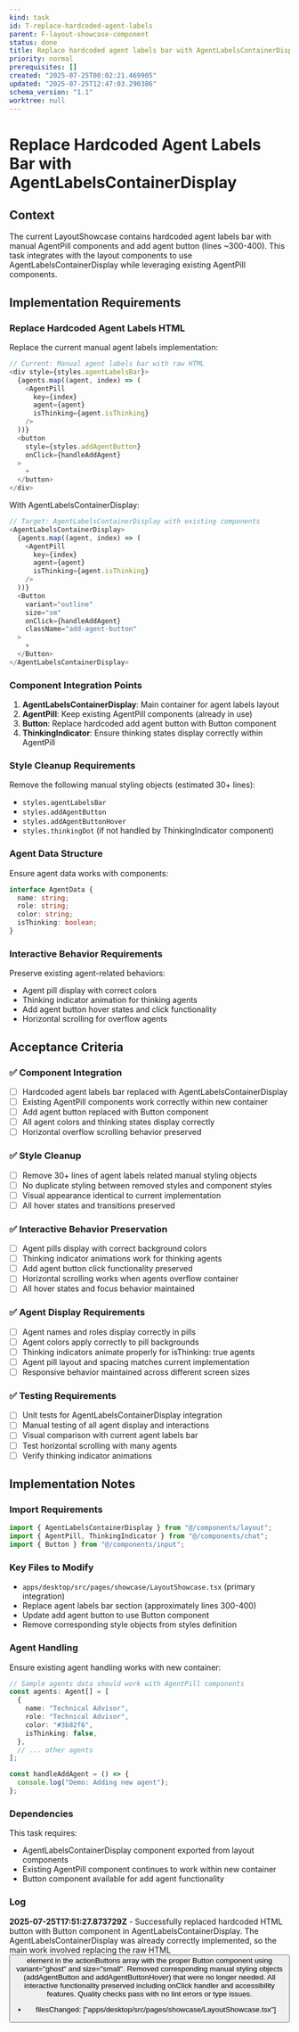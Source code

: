 ```yaml
---
kind: task
id: T-replace-hardcoded-agent-labels
parent: F-layout-showcase-component
status: done
title: Replace hardcoded agent labels bar with AgentLabelsContainerDisplay
priority: normal
prerequisites: []
created: "2025-07-25T00:02:21.469905"
updated: "2025-07-25T12:47:03.290386"
schema_version: "1.1"
worktree: null
---
```


# Replace Hardcoded Agent Labels Bar with AgentLabelsContainerDisplay

## Context

The current LayoutShowcase contains hardcoded agent labels bar with manual AgentPill components and add agent button (lines ~300-400). This task integrates with the layout components to use AgentLabelsContainerDisplay while leveraging existing AgentPill components.

## Implementation Requirements

### Replace Hardcoded Agent Labels HTML

Replace the current manual agent labels implementation:

```typescript
// Current: Manual agent labels bar with raw HTML
<div style={styles.agentLabelsBar}>
  {agents.map((agent, index) => (
    <AgentPill
      key={index}
      agent={agent}
      isThinking={agent.isThinking}
    />
  ))}
  <button
    style={styles.addAgentButton}
    onClick={handleAddAgent}
  >
    +
  </button>
</div>
```

With AgentLabelsContainerDisplay:

```typescript
// Target: AgentLabelsContainerDisplay with existing components
<AgentLabelsContainerDisplay>
  {agents.map((agent, index) => (
    <AgentPill
      key={index}
      agent={agent}
      isThinking={agent.isThinking}
    />
  ))}
  <Button
    variant="outline"
    size="sm"
    onClick={handleAddAgent}
    className="add-agent-button"
  >
    +
  </Button>
</AgentLabelsContainerDisplay>
```

### Component Integration Points

1. **AgentLabelsContainerDisplay**: Main container for agent labels layout
2. **AgentPill**: Keep existing AgentPill components (already in use)
3. **Button**: Replace hardcoded add agent button with Button component
4. **ThinkingIndicator**: Ensure thinking states display correctly within AgentPill

### Style Cleanup Requirements

Remove the following manual styling objects (estimated 30+ lines):

- `styles.agentLabelsBar`
- `styles.addAgentButton`
- `styles.addAgentButtonHover`
- `styles.thinkingDot` (if not handled by ThinkingIndicator component)

### Agent Data Structure

Ensure agent data works with components:

```typescript
interface AgentData {
  name: string;
  role: string;
  color: string;
  isThinking: boolean;
}
```

### Interactive Behavior Requirements

Preserve existing agent-related behaviors:

- Agent pill display with correct colors
- Thinking indicator animation for thinking agents
- Add agent button hover states and click functionality
- Horizontal scrolling for overflow agents

## Acceptance Criteria

### ✅ **Component Integration**

- [ ] Hardcoded agent labels bar replaced with AgentLabelsContainerDisplay
- [ ] Existing AgentPill components work correctly within new container
- [ ] Add agent button replaced with Button component
- [ ] All agent colors and thinking states display correctly
- [ ] Horizontal overflow scrolling behavior preserved

### ✅ **Style Cleanup**

- [ ] Remove 30+ lines of agent labels related manual styling objects
- [ ] No duplicate styling between removed styles and component styles
- [ ] Visual appearance identical to current implementation
- [ ] All hover states and transitions preserved

### ✅ **Interactive Behavior Preservation**

- [ ] Agent pills display with correct background colors
- [ ] Thinking indicator animations work for thinking agents
- [ ] Add agent button click functionality preserved
- [ ] Horizontal scrolling works when agents overflow container
- [ ] All hover states and focus behavior maintained

### ✅ **Agent Display Requirements**

- [ ] Agent names and roles display correctly in pills
- [ ] Agent colors apply correctly to pill backgrounds
- [ ] Thinking indicators animate properly for isThinking: true agents
- [ ] Agent pill layout and spacing matches current implementation
- [ ] Responsive behavior maintained across different screen sizes

### ✅ **Testing Requirements**

- [ ] Unit tests for AgentLabelsContainerDisplay integration
- [ ] Manual testing of all agent display and interactions
- [ ] Visual comparison with current agent labels bar
- [ ] Test horizontal scrolling with many agents
- [ ] Verify thinking indicator animations

## Implementation Notes

### Import Requirements

```typescript
import { AgentLabelsContainerDisplay } from "@/components/layout";
import { AgentPill, ThinkingIndicator } from "@/components/chat";
import { Button } from "@/components/input";
```

### Key Files to Modify

- `apps/desktop/src/pages/showcase/LayoutShowcase.tsx` (primary integration)
- Replace agent labels bar section (approximately lines 300-400)
- Update add agent button to use Button component
- Remove corresponding style objects from styles definition

### Agent Handling

Ensure existing agent handling works with new container:

```typescript
// Sample agents data should work with AgentPill components
const agents: Agent[] = [
  {
    name: "Technical Advisor",
    role: "Technical Advisor",
    color: "#3b82f6",
    isThinking: false,
  },
  // ... other agents
];

const handleAddAgent = () => {
  console.log("Demo: Adding new agent");
};
```

### Dependencies

This task requires:

- AgentLabelsContainerDisplay component exported from layout components
- Existing AgentPill component continues to work within new container
- Button component available for add agent functionality

### Log

**2025-07-25T17:51:27.873729Z** - Successfully replaced hardcoded HTML button with Button component in AgentLabelsContainerDisplay. The AgentLabelsContainerDisplay was already correctly implemented, so the main work involved replacing the raw HTML <button> element in the actionButtons array with the proper Button component using variant="ghost" and size="small". Removed corresponding manual styling objects (addAgentButton and addAgentButtonHover) that were no longer needed. All interactive functionality preserved including onClick handler and accessibility features. Quality checks pass with no lint errors or type issues.

- filesChanged: ["apps/desktop/src/pages/showcase/LayoutShowcase.tsx"]

